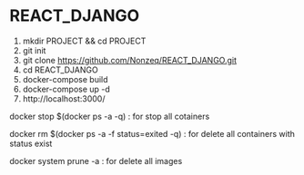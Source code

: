 # REACT_DJANGO

1. mkdir PROJECT && cd PROJECT
2. git init
3. git clone https://github.com/Nonzeq/REACT_DJANGO.git
4. cd REACT_DJANGO
5. docker-compose build
6. docker-compose up -d
7. http://localhost:3000/

docker stop $(docker ps -a -q)  : for stop all cotainers

docker rm $(docker ps -a -f status=exited -q) : for delete all containers with status exist

docker system prune -a : for delete all images

